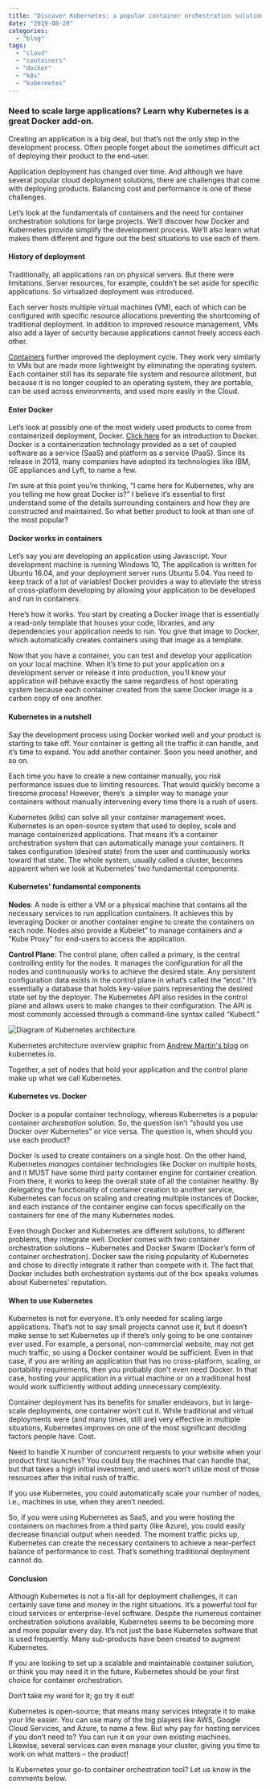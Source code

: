 ```yaml
---
title: "Discover Kubernetes: a popular container orchestration solution"
date: "2019-08-20"
categories: 
  - "blog"
tags: 
  - "cloud"
  - "containers"
  - "docker"
  - "k8s"
  - "kubernetes"
---
```


### Need to scale large applications? Learn why Kubernetes is a great Docker add-on.

Creating an application is a big deal, but that’s not the only step in the development process. Often people forget about the sometimes difficult act of deploying their product to the end-user.

Application deployment has changed over time. And although we have several popular cloud deployment solutions, there are challenges that come with deploying products. Balancing cost and performance is one of these challenges.

Let’s look at the fundamentals of containers and the need for container orchestration solutions for large projects. We’ll discover how Docker and Kubernetes provide simplify the development process. We’ll also learn what makes them different and figure out the best situations to use each of them.

#### **History of deployment**

Traditionally, all applications ran on physical servers. But there were limitations. Server resources, for example, couldn’t be set aside for specific applications. So virtualized deployment was introduced.

Each server hosts multiple virtual machines (VM), each of which can be configured with specific resource allocations preventing the shortcoming of traditional deployment. In addition to improved resource management, VMs also add a layer of security because applications cannot freely access each other.

[Containers](https://www.docker.com/resources/what-container) further improved the deployment cycle. They work very similarly to VMs but are made more lightweight by eliminating the operating system. Each container still has its separate file system and resource allotment, but because it is no longer coupled to an operating system, they are portable, can be used across environments, and used more easily in the Cloud.

#### **Enter Docker**

Let’s look at possibly one of the most widely used products to come from containerized deployment, Docker. [Click here](/docker-scaffold/) for an introduction to Docker. Docker is a containerization technology provided as a set of coupled software as a service (SaaS) and platform as a service (PaaS). Since its release in 2013, many companies have adopted its technologies like IBM, GE appliances and Lyft, to name a few.

I’m sure at this point you’re thinking, “I came here for Kubernetes, why are you telling me how great Docker is?” I believe it’s essential to first understand some of the details surrounding containers and how they are constructed and maintained. So what better product to look at than one of the most popular?

#### Docker works in containers

Let’s say you are developing an application using Javascript. Your development machine is running Windows 10, The application is written for Ubuntu 16.04, and your deployment server runs Ubuntu 5.04. You need to keep track of a lot of variables! Docker provides a way to alleviate the stress of cross-platform developing by allowing your application to be developed and run in containers.

Here’s how it works. You start by creating a Docker image that is essentially a read-only template that houses your code, libraries, and any dependencies your application needs to run. You give that image to Docker, which automatically creates containers using that image as a template.

Now that you have a container, you can test and develop your application on your local machine. When it’s time to put your application on a development server or release it into production, you’ll know your application will behave exactly the same regardless of host operating system because each container created from the same Docker image is a carbon copy of one another.

#### Kubernetes in a nutshell

Say the development process using Docker worked well and your product is starting to take off. Your container is getting all the traffic it can handle, and it’s time to expand. You add another container. Soon you need another, and so on.

Each time you have to create a new container manually, you risk performance issues due to limiting resources. That would quickly become a tiresome process! However, there’s  a simpler way to manage your containers without manually intervening every time there is a rush of users.

Kubernetes (k8s) can solve all your container management woes. Kubernetes is an open-source system that used to deploy, scale and manage containerized applications. That means it’s a container orchestration system that can automatically manage your containers. It takes configuration (desired state) from the user and continuously works toward that state. The whole system, usually called a cluster, becomes apparent when we look at Kubernetes’ two fundamental components.

#### Kubernetes' fundamental components

**Nodes**: A node is either a VM or a physical machine that contains all the necessary services to run application containers. It achieves this by leveraging Docker or another container engine to create the containers on each node. Nodes also provide a Kubelet” to manage containers and a “Kube Proxy” for end-users to access the application.

**Control Plane**: The control plane, often called a primary, is the central controlling entity for the nodes. It manages the configuration for all the nodes and continuously works to achieve the desired state. Any persistent configuration data exists in the control plane in what’s called the “etcd.” It’s essentially a database that holds key-value pairs representing the desired state set by the deployer. The Kubernetes API also resides in the control plane and allows users to make changes to their configuration. The API is most commonly accessed through a command-line syntax called “Kubectl.”

![Diagram of Kubernetes architecture.](images/Kubernetes-graphic.png)

Kubernetes architecture overview graphic from [Andrew Martin's blog](https://kubernetes.io/blog/2018/07/18/11-ways-not-to-get-hacked/) on kubernetes.io.

Together, a set of nodes that hold your application and the control plane make up what we call Kubernetes.

#### Kubernetes vs. Docker

Docker is a popular container technology, whereas Kubernetes is a popular container _orchestration_ solution. So, the question isn’t “should you use Docker over Kubernetes” or vice versa. The question is, when should you use each product?

Docker is used to create containers on a single host. On the other hand, Kubernetes _manages_ container technologies like Docker on multiple hosts, and it MUST have some third party container engine for container creation. From there, it works to keep the overall state of all the container healthy. By delegating the functionality of container creation to another service, Kubernetes can focus on scaling and creating multiple instances of Docker, and each instance of the container engine can focus specifically on the containers for one of the many Kubernetes nodes.

Even though Docker and Kubernetes are different solutions, to different problems, they integrate well. Docker comes with two container orchestration solutions – Kubernetes and Docker Swarm (Docker’s form of container orchestration). Docker saw the rising popularity of Kubernetes and chose to directly integrate it rather than compete with it. The fact that Docker includes both orchestration systems out of the box speaks volumes about Kubernetes’ reputation.

#### When to use Kubernetes

Kubernetes is not for everyone. It’s only needed for scaling large applications. That’s not to say small projects cannot use it, but it doesn’t make sense to set Kubernetes up if there’s only going to be one container ever used. For example, a personal, non-commercial website, may not get much traffic, so using a Docker container would be sufficient. Even in that case, if you are writing an application that has no cross-platform, scaling, or portability requirements, then you probably don’t even need Docker. In that case, hosting your application in a virtual machine or on a traditional host would work sufficiently without adding unnecessary complexity.

Container deployment has its benefits for smaller endeavors, but in large-scale deployments, one container won’t cut it. While traditional and virtual deployments were (and many times, still are) very effective in multiple situations, Kubernetes improves on one of the most significant deciding factors people have. Cost.

Need to handle X number of concurrent requests to your website when your product first launches? You could buy the machines that can handle that, but that takes a high initial investment, and users won’t utilize most of those resources after the initial rush of traffic.

If you use Kubernetes, you could automatically scale your number of nodes, i.e., machines in use, when they aren’t needed.

So, if you were using Kubernetes as SaaS, and you were hosting the containers on machines from a third party (like Azure), you could easily decrease financial output when needed. The moment traffic picks up, Kubernetes can create the necessary containers to achieve a near-perfect balance of performance to cost. That’s something traditional deployment cannot do.

#### Conclusion

Although Kubernetes is not a fix-all for deployment challenges, it can certainly save time and money in the right situations. It’s a powerful tool for cloud services or enterprise-level software. Despite the numerous container orchestration solutions available, Kubernetes seems to be becoming more and more popular every day. It’s not just the base Kubernetes software that is used frequently. Many sub-products have been created to augment Kubernetes.

If you are looking to set up a scalable and maintainable container solution, or think you may need it in the future, Kubernetes should be your first choice for container orchestration.

Don’t take my word for it; go try it out!

Kubernetes is open-source; that means many services integrate it to make your life easier. You can use many of the big players like AWS, Google Cloud Services, and Azure, to name a few. But why pay for hosting services if you don’t need to? You can run it on your own existing machines. Likewise, several services can even manage your cluster, giving you time to work on what matters – the product!

Is Kubernetes your go-to container orchestration tool? Let us know in the comments below.
